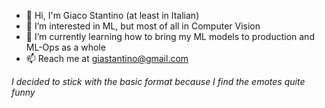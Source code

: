 - 👋 Hi, I'm Giaco Stantino (at least in Italian) 
- 👀 I’m interested in ML, but most of all in Computer Vision
- 🌱 I’m currently learning how to bring my ML models to production and ML-Ops as a whole
- 📫 Reach me at giastantino@gmail.com

*I decided to stick with the basic format because I find the emotes quite funny*
